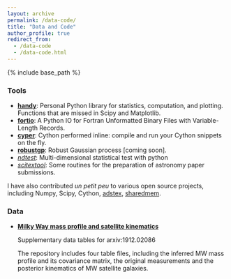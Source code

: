 ```yaml
---
layout: archive
permalink: /data-code/
title: "Data and Code"
author_profile: true
redirect_from: 
  - /data-code
  - /data-code.html
---
```


{% include base_path %}

### Tools

- [**handy**](https://github.com/syrte/handy): Personal Python library for statistics, computation, and plotting. Functions that are missed in Scipy and Matplotlib.
- [**fortio**](https://github.com/syrte/fortio): A Python IO for Fortran Unformatted Binary Files with Variable-Length Records.
- [**cyper**](https://github.com/syrte/cyper): Cython performed inline: compile and run your Cython snippets on the fly.
- [**robustgp**](https://github.com/syrte/robustgp): Robust Gaussian process [coming soon].
- [*ndtest*](https://github.com/syrte/ndtest): Multi-dimensional statistical test with python
- [*scitextool*](https://github.com/syrte/scitextool): Some routines for the preparation of astronomy paper submissions.

I have also contributed *un petit peu* to various open source projects, including Numpy, Scipy, Cython, [adstex](https://github.com/yymao/adstex), [sharedmem](https://github.com/rainwoodman/sharedmem).

### Data

- [**Milky Way mass profile and satellite kinematics**](https://github.com/syrte/mw_sats_kin)

  Supplementary data tables for arxiv:1912.02086

  The repository includes four table files, including
  the inferred MW mass profile and its covariance matrix,
  the original measurements and the posterior kinematics of MW satellite galaxies.
